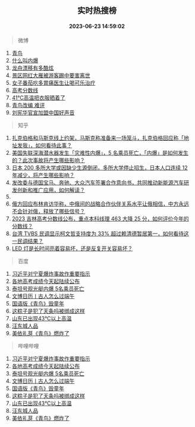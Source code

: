 <div align="center"><h2>实时热搜榜</h2><h4>2023-06-23 14:59:02</h4></div>

> 微博  

1. [青鸟](https://s.weibo.com/weibo?q=%E9%9D%92%E9%B8%9F&t=31&band_rank=1&Refer=top)<br />
2. [什么叫内爆](https://s.weibo.com/weibo?q=%E4%BB%80%E4%B9%88%E5%8F%AB%E5%86%85%E7%88%86&t=31&band_rank=2&Refer=top)<br />
3. [龙舟漂移有多酷炫](https://s.weibo.com/weibo?q=%23%E9%BE%99%E8%88%9F%E6%BC%82%E7%A7%BB%E6%9C%89%E5%A4%9A%E9%85%B7%E7%82%AB%23&t=31&band_rank=3&Refer=top)<br />
4. [景区网红大雁被游客踢中要害离世](https://s.weibo.com/weibo?q=%23%E6%99%AF%E5%8C%BA%E7%BD%91%E7%BA%A2%E5%A4%A7%E9%9B%81%E8%A2%AB%E6%B8%B8%E5%AE%A2%E8%B8%A2%E4%B8%AD%E8%A6%81%E5%AE%B3%E7%A6%BB%E4%B8%96%23&t=31&band_rank=4&Refer=top)<br />
5. [女子番茄吃多胃痛医生让喝可乐治疗](https://s.weibo.com/weibo?q=%23%E5%A5%B3%E5%AD%90%E7%95%AA%E8%8C%84%E5%90%83%E5%A4%9A%E8%83%83%E7%97%9B%E5%8C%BB%E7%94%9F%E8%AE%A9%E5%96%9D%E5%8F%AF%E4%B9%90%E6%B2%BB%E7%96%97%23&t=31&band_rank=5&Refer=top)<br />
6. [高考分数线](https://s.weibo.com/weibo?q=%23%E9%AB%98%E8%80%83%E5%88%86%E6%95%B0%E7%BA%BF%23&t=31&band_rank=6&Refer=top)<br />
7. [41℃高温把衣服晒着了](https://s.weibo.com/weibo?q=%2341%E2%84%83%E9%AB%98%E6%B8%A9%E6%8A%8A%E8%A1%A3%E6%9C%8D%E6%99%92%E7%9D%80%E4%BA%86%23&t=31&band_rank=7&Refer=top)<br />
8. [青鸟改编 难评](https://s.weibo.com/weibo?q=%E9%9D%92%E9%B8%9F%E6%94%B9%E7%BC%96%20%E9%9A%BE%E8%AF%84&t=31&band_rank=8&Refer=top)<br />
9. [刘宪华官宣加盟中国好声音](https://s.weibo.com/weibo?q=%23%E5%88%98%E5%AE%AA%E5%8D%8E%E5%AE%98%E5%AE%A3%E5%8A%A0%E7%9B%9F%E4%B8%AD%E5%9B%BD%E5%A5%BD%E5%A3%B0%E9%9F%B3%23&t=31&band_rank=9&Refer=top)<br />

> 知乎  

1. [扎克伯格和马斯克线上约架，马斯克称准备来一场笼斗，扎克伯格回应称「地址发我」，如何看待此事？](https://www.zhihu.com/question/608012861)<br />
2. [美国失联深海潜水器发生「灾难性内爆」，5 名乘员死亡，「内爆」是如何发生的？此次事故将产生哪些影响？](https://www.zhihu.com/question/608085455)<br />
3. [日本 200 多所大学或因缺少生源倒闭，多所大学停止招生，日本人口连续 12 年减少，将产生哪些影响？](https://www.zhihu.com/question/607979062)<br />
4. [发改委与德国宝马、奔驰、大众汽车签署合作意向书，共同推动新能源汽车研发创新和推广应用，如何解读？](https://www.zhihu.com/question/607897726)<br />
5. []()<br />
6. [俄方回应布林肯访华称，中俄间的战略合作伙伴关系水平让俄相信，中方永远不会针对俄，释放了哪些信号？](https://www.zhihu.com/question/607828176)<br />
7. [2023 吉林高考分数线公布，重点本科线理 463 大降 25 分，如何评价今年的分数线？](https://www.zhihu.com/question/607974303)<br />
8. [台湾 TVBS 民调显示柯文哲支持度为 33% 超过赖清德暂居第一，如何看待这一民调结果？](https://www.zhihu.com/question/607639573)<br />
9. [LED 灯是长时间亮着容易坏，还是反复开关容易坏？](https://www.zhihu.com/question/601205504)<br />

> 百度  

1. [习近平对宁夏爆炸事故作重要指示](https://www.baidu.com/s?wd=%E4%B9%A0%E8%BF%91%E5%B9%B3%E5%AF%B9%E5%AE%81%E5%A4%8F%E7%88%86%E7%82%B8%E4%BA%8B%E6%95%85%E4%BD%9C%E9%87%8D%E8%A6%81%E6%8C%87%E7%A4%BA&sa=fyb_news&rsv_dl=fyb_news)<br />
2. [各地高考成绩今天起陆续公布](https://www.baidu.com/s?wd=%E5%90%84%E5%9C%B0%E9%AB%98%E8%80%83%E6%88%90%E7%BB%A9%E4%BB%8A%E5%A4%A9%E8%B5%B7%E9%99%86%E7%BB%AD%E5%85%AC%E5%B8%83&sa=fyb_news&rsv_dl=fyb_news)<br />
3. [泰坦号观光艇内爆 5名乘员死亡](https://www.baidu.com/s?wd=%E6%B3%B0%E5%9D%A6%E5%8F%B7%E8%A7%82%E5%85%89%E8%89%87%E5%86%85%E7%88%86+5%E5%90%8D%E4%B9%98%E5%91%98%E6%AD%BB%E4%BA%A1&sa=fyb_news&rsv_dl=fyb_news)<br />
4. [文博日历丨古人怎么过端午](https://www.baidu.com/s?wd=%E6%96%87%E5%8D%9A%E6%97%A5%E5%8E%86%E4%B8%A8%E5%8F%A4%E4%BA%BA%E6%80%8E%E4%B9%88%E8%BF%87%E7%AB%AF%E5%8D%88&sa=fyb_news&rsv_dl=fyb_news)<br />
5. [国语版《青鸟》毁童年](https://www.baidu.com/s?wd=%E5%9B%BD%E8%AF%AD%E7%89%88%E3%80%8A%E9%9D%92%E9%B8%9F%E3%80%8B%E6%AF%81%E7%AB%A5%E5%B9%B4&sa=fyb_news&rsv_dl=fyb_news)<br />
6. [这粽子是犯了天条吗被绑成这样](https://www.baidu.com/s?wd=%E8%BF%99%E7%B2%BD%E5%AD%90%E6%98%AF%E7%8A%AF%E4%BA%86%E5%A4%A9%E6%9D%A1%E5%90%97%E8%A2%AB%E7%BB%91%E6%88%90%E8%BF%99%E6%A0%B7&sa=fyb_news&rsv_dl=fyb_news)<br />
7. [山东已出现43℃以上高温](https://www.baidu.com/s?wd=%E5%B1%B1%E4%B8%9C%E5%B7%B2%E5%87%BA%E7%8E%B043%E2%84%83%E4%BB%A5%E4%B8%8A%E9%AB%98%E6%B8%A9&sa=fyb_news&rsv_dl=fyb_news)<br />
8. [汪东城人品](https://www.baidu.com/s?wd=%E6%B1%AA%E4%B8%9C%E5%9F%8E%E4%BA%BA%E5%93%81&sa=fyb_news&rsv_dl=fyb_news)<br />
9. [美依礼芽《青鸟》燃炸了](https://www.baidu.com/s?wd=%E7%BE%8E%E4%BE%9D%E7%A4%BC%E8%8A%BD%E3%80%8A%E9%9D%92%E9%B8%9F%E3%80%8B%E7%87%83%E7%82%B8%E4%BA%86&sa=fyb_news&rsv_dl=fyb_news)<br />

> 哔哩哔哩  

1. [习近平对宁夏爆炸事故作重要指示](https://www.baidu.com/s?wd=%E4%B9%A0%E8%BF%91%E5%B9%B3%E5%AF%B9%E5%AE%81%E5%A4%8F%E7%88%86%E7%82%B8%E4%BA%8B%E6%95%85%E4%BD%9C%E9%87%8D%E8%A6%81%E6%8C%87%E7%A4%BA&sa=fyb_news&rsv_dl=fyb_news)<br />
2. [各地高考成绩今天起陆续公布](https://www.baidu.com/s?wd=%E5%90%84%E5%9C%B0%E9%AB%98%E8%80%83%E6%88%90%E7%BB%A9%E4%BB%8A%E5%A4%A9%E8%B5%B7%E9%99%86%E7%BB%AD%E5%85%AC%E5%B8%83&sa=fyb_news&rsv_dl=fyb_news)<br />
3. [泰坦号观光艇内爆 5名乘员死亡](https://www.baidu.com/s?wd=%E6%B3%B0%E5%9D%A6%E5%8F%B7%E8%A7%82%E5%85%89%E8%89%87%E5%86%85%E7%88%86+5%E5%90%8D%E4%B9%98%E5%91%98%E6%AD%BB%E4%BA%A1&sa=fyb_news&rsv_dl=fyb_news)<br />
4. [文博日历丨古人怎么过端午](https://www.baidu.com/s?wd=%E6%96%87%E5%8D%9A%E6%97%A5%E5%8E%86%E4%B8%A8%E5%8F%A4%E4%BA%BA%E6%80%8E%E4%B9%88%E8%BF%87%E7%AB%AF%E5%8D%88&sa=fyb_news&rsv_dl=fyb_news)<br />
5. [国语版《青鸟》毁童年](https://www.baidu.com/s?wd=%E5%9B%BD%E8%AF%AD%E7%89%88%E3%80%8A%E9%9D%92%E9%B8%9F%E3%80%8B%E6%AF%81%E7%AB%A5%E5%B9%B4&sa=fyb_news&rsv_dl=fyb_news)<br />
6. [这粽子是犯了天条吗被绑成这样](https://www.baidu.com/s?wd=%E8%BF%99%E7%B2%BD%E5%AD%90%E6%98%AF%E7%8A%AF%E4%BA%86%E5%A4%A9%E6%9D%A1%E5%90%97%E8%A2%AB%E7%BB%91%E6%88%90%E8%BF%99%E6%A0%B7&sa=fyb_news&rsv_dl=fyb_news)<br />
7. [山东已出现43℃以上高温](https://www.baidu.com/s?wd=%E5%B1%B1%E4%B8%9C%E5%B7%B2%E5%87%BA%E7%8E%B043%E2%84%83%E4%BB%A5%E4%B8%8A%E9%AB%98%E6%B8%A9&sa=fyb_news&rsv_dl=fyb_news)<br />
8. [汪东城人品](https://www.baidu.com/s?wd=%E6%B1%AA%E4%B8%9C%E5%9F%8E%E4%BA%BA%E5%93%81&sa=fyb_news&rsv_dl=fyb_news)<br />
9. [美依礼芽《青鸟》燃炸了](https://www.baidu.com/s?wd=%E7%BE%8E%E4%BE%9D%E7%A4%BC%E8%8A%BD%E3%80%8A%E9%9D%92%E9%B8%9F%E3%80%8B%E7%87%83%E7%82%B8%E4%BA%86&sa=fyb_news&rsv_dl=fyb_news)<br />
